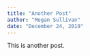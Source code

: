 ```yaml
---
title: "Another Post"
author: "Megan Sullivan"
date: "December 24, 2019"
---
```


This is another post.
